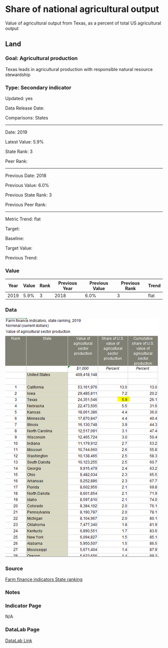 # Share of national agricultural output

Value of agricultural output from Texas, as a percent of total US agricultural output

## Land

### Goal: Agricultural production

Texas leads in agricultural production with responsible natural resource stewardship

### Type: Secondary indicator

Updated: yes

Data Release Date: 


Comparisons: States


----

Date: 2019

Latest Value: 5.9% 

State Rank: 3

Peer Rank: 


----

Previous Date: 2018

Previous Value: 6.0%

Previous State Rank: 3

Previous Peer Rank: 


----
Metric Trend: flat

Target: 

Baseline: 

Target Value: 

Previous Trend: 



### Value

| Year      |  Value      | Rank        | Previous Year | Previous Value | Previous Rank | Trend | 
| ----------- | ----------- | ----------- | ----------- | ----------- | ----------- | -----------|
|   2019       | 5.9%       |  3         |      2018   |   6.0%      |      3    |    flat       | 

### Data

![farm](./images/farm.PNG)

### Source

[Farm finance indicators State ranking](https://data.ers.usda.gov/reports.aspx?ID=17839#P014d0d56d2b14a109de84385f0c5c32c_7_185iT0R0x3)

### Notes


### Indicator Page

N/A


### DataLab Page

[DataLab Link](https://datalab.texas2036.org/rqtpwne/u-s-and-state-farm-income-and-wealth-statistics?accesskey=tfdxddc)
